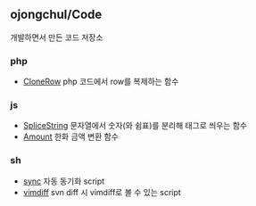 ## ojongchul/Code

개발하면서 만든 코드 저장소

### php
* [CloneRow](/php/CloneRow.php) php 코드에서 row를 복제하는 함수

### js
* [SpliceString](/js/SpliceString.js) 문자열에서 숫자(와 쉼표)를 분리해 태그로 씌우는 함수
* [Amount](/js/Amount.js) 한화 금액 변환 함수

### sh
* [sync](/sh/sync.sh) 자동 동기화 script
* [vimdiff](/sh/vimdiff.sh) svn diff 시 vimdiff로 볼 수 있는 script

